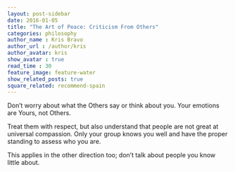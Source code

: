 ```yaml
---
layout: post-sidebar
date: 2016-01-05
title: "The Art of Peace: Criticism From Others"
categories: philosophy
author_name : Kris Bravo
author_url : /author/kris
author_avatar: kris
show_avatar : true
read_time : 30
feature_image: feature-water
show_related_posts: true
square_related: recommend-spain
---
```


Don’t worry about what the Others say or think about you. Your emotions are Yours, not Others.

Treat them with respect, but also understand that people are not great at universal compassion. Only your group knows you well and have the proper standing to assess who you are.

This applies in the other direction too; don’t talk about people you know little about.
